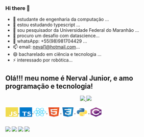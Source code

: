 ### Hi there 👋



- 🔭 estudante de engenharia da computação ...
- 🌱 estou estudando typescript ...
- 👯 sou pesquisador da Universidade Federal do Maranhão ...
- 🤔 procuro um desafio com datascience...
- 💬 whatsApp: +55(98)981704429  ...
- 📫 email: neval1@hotmail.com...
- 😄 bacharelado em ciência e tecnologia ...
- ⚡ interessado por robótica...

## Olá!!! meu nome é Nerval Junior, e amo programação e tecnologia!
<div align="center">
  <a href="https://github.com/nervaljunior">
  <img height="180em" src="https://github-readme-stats.vercel.app/api?username=nervaljunior&show_icons=False&theme=dracula&include_all_commits=true&count_private=true"/>
  <img height="180em" src="https://github-readme-stats.vercel.app/api/top-langs/?username=nervaljunior&layout=compact&langs_count=7&theme=dracula"/>

</div>
<div style="display: inline_block"><br>
  <img align="center" alt="JUNIOR-Js" height="30" width="40" src="https://raw.githubusercontent.com/devicons/devicon/master/icons/javascript/javascript-plain.svg">
  <img align="center" alt="JUNIOR-Ts" height="30" width="40" src="https://raw.githubusercontent.com/devicons/devicon/master/icons/typescript/typescript-plain.svg">
  <img align="center" alt="JUNIOR-React" height="30" width="40" src="https://raw.githubusercontent.com/devicons/devicon/master/icons/react/react-original.svg">
  <img align="center" alt="JUNIOR-HTML" height="30" width="40" src="https://raw.githubusercontent.com/devicons/devicon/master/icons/html5/html5-original.svg">
  <img align="center" alt="JUNIOR-CSS" height="30" width="40" src="https://raw.githubusercontent.com/devicons/devicon/master/icons/css3/css3-original.svg">
  <img align="center" alt="JUNIOR-Python" height="30" width="40" src="https://raw.githubusercontent.com/devicons/devicon/master/icons/python/python-original.svg">
  <img align="center" alt="JUNIOR-Csharp" height="30" width="40" src="https://raw.githubusercontent.com/devicons/devicon/master/icons/csharp/csharp-original.svg">

</div>
  
  ##
 
<div> 
  <a href="https://instagram.com/nervalzin_d" target="_blank"><img src="https://img.shields.io/badge/-Instagram-%23E4405F?style=for-the-badge&logo=instagram&logoColor=white" target="_blank"></a>
  <a href = "gmailto:nerval.junior@discente.ufma.br"><img src="https://img.shields.io/badge/-Gmail-%23333?style=for-the-badge&logo=gmail&logoColor=white" target="_blank"></a>
  <a href = "nervalzin@gmail.com"><img src="https://img.shields.io/badge/-Gmail-%23333?style=for-the-badge&logo=gmail&logoColor=white" target="_blank"></a>
  <a href="http://www.linkedin.com/in/nerval-junior-897b88183" target="_blank"><img src="https://img.shields.io/badge/-LinkedIn-%230077B5?style=for-the-badge&logo=linkedin&logoColor=white" target="_blank"></a> 
</div>
